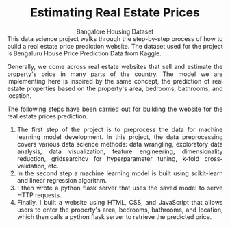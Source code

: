 <h1 align="center"> Estimating Real Estate Prices </h1>
<div align="center"> Bangalore Housing Dataset </div> 


<div style="text-align: justify">
This data science project walks through the step-by-step process of how to build a real estate price prediction website. The dataset used for the project is Bengaluru House Price Prediction Data from Kaggle. 

Generally, we come across real estate websites that sell and estimate the property's price in many parts of the country. The model we are implementing here is inspired by the same concept, the prediction of real estate properties based on the property's area, bedrooms, bathrooms, and location.

The following steps have been carried out for building the website for the real estate prices prediction.

1. The first step of the project is to preprocess the data for machine learning model development. In this project, the data preprocessing covers various data science methods: data wrangling, exploratory data analysis, data visualization, feature engineering, dimensionality reduction, gridsearchcv for hyperparameter tuning, k-fold cross-validation, etc.
2. In the second step a machine learning model is built using scikit-learn and linear regression algorithm.
3. I then wrote a python flask server that uses the saved model to serve HTTP requests.
4. Finally, I built a website using HTML, CSS, and JavaScript that allows users to enter the property's area, bedrooms, bathrooms, and location, which then calls a python flask server to retrieve the predicted price. </div>
